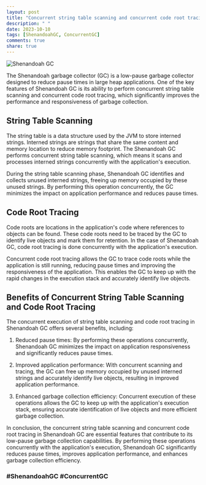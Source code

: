 ```yaml
---
layout: post
title: "Concurrent string table scanning and concurrent code root tracing in Shenandoah GC"
description: " "
date: 2023-10-10
tags: [ShenandoahGC, ConcurrentGC]
comments: true
share: true
---
```


![Shenandoah GC](https://example.com/shenandoah_gc.png)

The Shenandoah garbage collector (GC) is a low-pause garbage collector designed to reduce pause times in large heap applications. One of the key features of Shenandoah GC is its ability to perform concurrent string table scanning and concurrent code root tracing, which significantly improves the performance and responsiveness of garbage collection.

## String Table Scanning

The string table is a data structure used by the JVM to store interned strings. Interned strings are strings that share the same content and memory location to reduce memory footprint. The Shenandoah GC performs concurrent string table scanning, which means it scans and processes interned strings concurrently with the application's execution.

During the string table scanning phase, Shenandoah GC identifies and collects unused interned strings, freeing up memory occupied by these unused strings. By performing this operation concurrently, the GC minimizes the impact on application performance and reduces pause times.

## Code Root Tracing

Code roots are locations in the application's code where references to objects can be found. These code roots need to be traced by the GC to identify live objects and mark them for retention. In the case of Shenandoah GC, code root tracing is done concurrently with the application's execution.

Concurrent code root tracing allows the GC to trace code roots while the application is still running, reducing pause times and improving the responsiveness of the application. This enables the GC to keep up with the rapid changes in the execution stack and accurately identify live objects.

## Benefits of Concurrent String Table Scanning and Code Root Tracing

The concurrent execution of string table scanning and code root tracing in Shenandoah GC offers several benefits, including:

1. Reduced pause times: By performing these operations concurrently, Shenandoah GC minimizes the impact on application responsiveness and significantly reduces pause times.

2. Improved application performance: With concurrent scanning and tracing, the GC can free up memory occupied by unused interned strings and accurately identify live objects, resulting in improved application performance.

3. Enhanced garbage collection efficiency: Concurrent execution of these operations allows the GC to keep up with the application's execution stack, ensuring accurate identification of live objects and more efficient garbage collection.

In conclusion, the concurrent string table scanning and concurrent code root tracing in Shenandoah GC are essential features that contribute to its low-pause garbage collection capabilities. By performing these operations concurrently with the application's execution, Shenandoah GC significantly reduces pause times, improves application performance, and enhances garbage collection efficiency.

### #ShenandoahGC #ConcurrentGC
